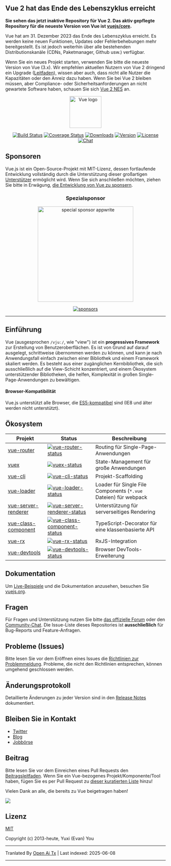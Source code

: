 ## Vue 2 hat das Ende des Lebenszyklus erreicht

**Sie sehen das jetzt inaktive Repository für Vue 2. Das aktiv gepflegte Repository für die neueste Version von Vue ist [vuejs/core](https://github.com/vuejs/core).**

Vue hat am 31. Dezember 2023 das Ende des Lebenszyklus erreicht. Es werden keine neuen Funktionen, Updates oder Fehlerbehebungen mehr bereitgestellt. Es ist jedoch weiterhin über alle bestehenden Distributionskanäle (CDNs, Paketmanager, Github usw.) verfügbar.

Wenn Sie ein neues Projekt starten, verwenden Sie bitte die neueste Version von Vue (3.x). Wir empfehlen aktuellen Nutzern von Vue 2 dringend ein Upgrade ([Leitfaden](https://v3-migration.vuejs.org/)), wissen aber auch, dass nicht alle Nutzer die Kapazitäten oder den Anreiz dazu haben. Wenn Sie bei Vue 2 bleiben müssen, aber Compliance- oder Sicherheitsanforderungen an nicht gewartete Software haben, schauen Sie sich [Vue 2 NES](https://www.herodevs.com/support/nes-vue?utm_source=vuejs-github&utm_medium=vue2-readme) an.

<p align="center"><a href="https://vuejs.org" target="_blank" rel="noopener noreferrer"><img width="100" src="https://vuejs.org/images/logo.png" alt="Vue logo"></a></p>

<p align="center">
  <a href="https://circleci.com/gh/vuejs/vue/tree/dev"><img src="https://img.shields.io/circleci/project/github/vuejs/vue/dev.svg?sanitize=true" alt="Build Status"></a>
  <a href="https://codecov.io/github/vuejs/vue?branch=dev"><img src="https://img.shields.io/codecov/c/github/vuejs/vue/dev.svg?sanitize=true" alt="Coverage Status"></a>
  <a href="https://npmcharts.com/compare/vue?minimal=true"><img src="https://img.shields.io/npm/dm/vue.svg?sanitize=true" alt="Downloads"></a>
  <a href="https://www.npmjs.com/package/vue"><img src="https://img.shields.io/npm/v/vue.svg?sanitize=true" alt="Version"></a>
  <a href="https://www.npmjs.com/package/vue"><img src="https://img.shields.io/npm/l/vue.svg?sanitize=true" alt="License"></a>
  <a href="https://chat.vuejs.org/"><img src="https://img.shields.io/badge/chat-on%20discord-7289da.svg?sanitize=true" alt="Chat"></a>
</p>

## Sponsoren

Vue.js ist ein Open-Source-Projekt mit MIT-Lizenz, dessen fortlaufende Entwicklung vollständig durch die Unterstützung dieser großartigen [Unterstützer](https://github.com/vuejs/core/blob/main/BACKERS.md) ermöglicht wird. Wenn Sie sich anschließen möchten, ziehen Sie bitte in Erwägung, [die Entwicklung von Vue zu sponsern](https://vuejs.org/sponsor/).

<p align="center">
  <h3 align="center">Spezialsponsor</h3>
</p>

<p align="center">
  <a target="_blank" href="https://github.com/appwrite/appwrite">
  <img alt="special sponsor appwrite" src="https://sponsors.vuejs.org/images/appwrite.svg" width="300">
  </a>
</p>

<p align="center">
  <a target="_blank" href="https://vuejs.org/sponsor/">
    <img alt="sponsors" src="https://sponsors.vuejs.org/sponsors.svg?v3">
  </a>
</p>

---

## Einführung

Vue (ausgesprochen `/vjuː/`, wie "view") ist ein **progressives Framework** zur Erstellung von Benutzeroberflächen. Es ist von Grund auf darauf ausgelegt, schrittweise übernommen werden zu können, und kann je nach Anwendungsfall einfach zwischen einer Bibliothek und einem Framework skaliert werden. Es besteht aus einer zugänglichen Kernbibliothek, die sich ausschließlich auf die View-Schicht konzentriert, und einem Ökosystem unterstützender Bibliotheken, die helfen, Komplexität in großen Single-Page-Anwendungen zu bewältigen.

#### Browser-Kompatibilität

Vue.js unterstützt alle Browser, die [ES5-kompatibel](https://compat-table.github.io/compat-table/es5/) sind (IE8 und älter werden nicht unterstützt).

## Ökosystem

| Projekt               | Status                                                       | Beschreibung                                            |
| --------------------- | ------------------------------------------------------------ | ------------------------------------------------------- |
| [vue-router]          | [![vue-router-status]][vue-router-package]                   | Routing für Single-Page-Anwendungen                     |
| [vuex]                | [![vuex-status]][vuex-package]                               | State-Management für große Anwendungen                  |
| [vue-cli]             | [![vue-cli-status]][vue-cli-package]                         | Projekt-Scaffolding                                     |
| [vue-loader]          | [![vue-loader-status]][vue-loader-package]                   | Loader für Single File Components (`*.vue` Dateien) für webpack |
| [vue-server-renderer] | [![vue-server-renderer-status]][vue-server-renderer-package] | Unterstützung für serverseitiges Rendering              |
| [vue-class-component] | [![vue-class-component-status]][vue-class-component-package] | TypeScript-Decorator für eine klassenbasierte API       |
| [vue-rx]              | [![vue-rx-status]][vue-rx-package]                           | RxJS-Integration                                        |
| [vue-devtools]        | [![vue-devtools-status]][vue-devtools-package]               | Browser DevTools-Erweiterung                            |

[vue-router]: https://github.com/vuejs/vue-router
[vuex]: https://github.com/vuejs/vuex
[vue-cli]: https://github.com/vuejs/vue-cli
[vue-loader]: https://github.com/vuejs/vue-loader
[vue-server-renderer]: https://github.com/vuejs/vue/tree/dev/packages/vue-server-renderer
[vue-class-component]: https://github.com/vuejs/vue-class-component
[vue-rx]: https://github.com/vuejs/vue-rx
[vue-devtools]: https://github.com/vuejs/vue-devtools
[vue-router-status]: https://img.shields.io/npm/v/vue-router.svg
[vuex-status]: https://img.shields.io/npm/v/vuex.svg
[vue-cli-status]: https://img.shields.io/npm/v/@vue/cli.svg
[vue-loader-status]: https://img.shields.io/npm/v/vue-loader.svg
[vue-server-renderer-status]: https://img.shields.io/npm/v/vue-server-renderer.svg
[vue-class-component-status]: https://img.shields.io/npm/v/vue-class-component.svg
[vue-rx-status]: https://img.shields.io/npm/v/vue-rx.svg
[vue-devtools-status]: https://img.shields.io/chrome-web-store/v/nhdogjmejiglipccpnnnanhbledajbpd.svg
[vue-router-package]: https://npmjs.com/package/vue-router
[vuex-package]: https://npmjs.com/package/vuex
[vue-cli-package]: https://npmjs.com/package/@vue/cli
[vue-loader-package]: https://npmjs.com/package/vue-loader
[vue-server-renderer-package]: https://npmjs.com/package/vue-server-renderer
[vue-class-component-package]: https://npmjs.com/package/vue-class-component
[vue-rx-package]: https://npmjs.com/package/vue-rx
[vue-devtools-package]: https://chrome.google.com/webstore/detail/vuejs-devtools/nhdogjmejiglipccpnnnanhbledajbpd

## Dokumentation

Um [Live-Beispiele](https://v2.vuejs.org/v2/examples/) und die Dokumentation anzusehen, besuchen Sie [vuejs.org](https://v2.vuejs.org).

## Fragen

Für Fragen und Unterstützung nutzen Sie bitte [das offizielle Forum](https://forum.vuejs.org) oder den [Community-Chat](https://chat.vuejs.org/). Die Issue-Liste dieses Repositories ist **ausschließlich** für Bug-Reports und Feature-Anfragen.

## Probleme (Issues)

Bitte lesen Sie vor dem Eröffnen eines Issues die [Richtlinien zur Problemmeldung](https://github.com/vuejs/vue/blob/dev/.github/CONTRIBUTING.md#issue-reporting-guidelines). Probleme, die nicht den Richtlinien entsprechen, können umgehend geschlossen werden.

## Änderungsprotokoll

Detaillierte Änderungen zu jeder Version sind in den [Release Notes](https://github.com/vuejs/vue/releases) dokumentiert.

## Bleiben Sie in Kontakt

- [Twitter](https://twitter.com/vuejs)
- [Blog](https://medium.com/the-vue-point)
- [Jobbörse](https://vuejobs.com/?ref=vuejs)

## Beitrag

Bitte lesen Sie vor dem Einreichen eines Pull Requests den [Beitragsleitfaden](https://github.com/vuejs/vue/blob/dev/.github/CONTRIBUTING.md). Wenn Sie ein Vue-bezogenes Projekt/Komponente/Tool haben, fügen Sie es per Pull Request zu [dieser kuratierten Liste](https://github.com/vuejs/awesome-vue) hinzu!

Vielen Dank an alle, die bereits zu Vue beigetragen haben!

<a href="https://github.com/vuejs/vue/graphs/contributors"><img src="https://opencollective.com/vuejs/contributors.svg?width=890" /></a>

## Lizenz

[MIT](https://opensource.org/licenses/MIT)

Copyright (c) 2013-heute, Yuxi (Evan) You

---

Tranlated By [Open Ai Tx](https://github.com/OpenAiTx/OpenAiTx) | Last indexed: 2025-06-08

---